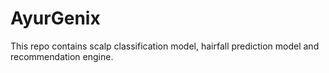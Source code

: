 # AyurGenix
This repo contains scalp classification model, hairfall prediction model and recommendation engine. 
